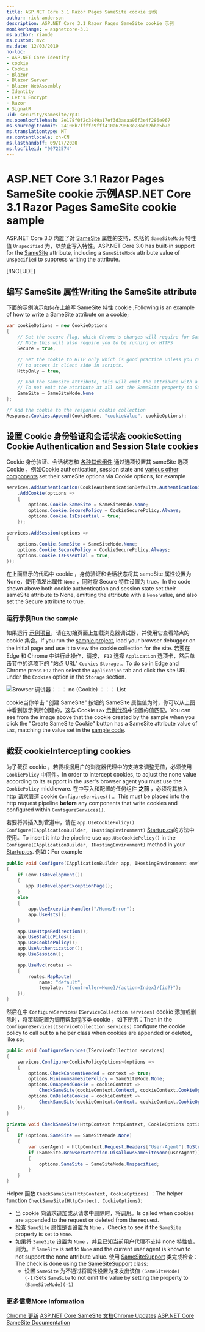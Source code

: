 ```yaml
---
title: ASP.NET Core 3.1 Razor Pages SameSite cookie 示例
author: rick-anderson
description: ASP.NET Core 3.1 Razor Pages SameSite cookie 示例
monikerRange: = aspnetcore-3.1
ms.author: riande
ms.custom: mvc
ms.date: 12/03/2019
no-loc:
- ASP.NET Core Identity
- cookie
- Cookie
- Blazor
- Blazor Server
- Blazor WebAssembly
- Identity
- Let's Encrypt
- Razor
- SignalR
uid: security/samesite/rp31
ms.openlocfilehash: 2e178f0f2c3849a17ef3d3aeaa96f3e4f286e967
ms.sourcegitcommit: 24106b7ffffc9fff410a679863e28aeb2bbe5b7e
ms.translationtype: MT
ms.contentlocale: zh-CN
ms.lasthandoff: 09/17/2020
ms.locfileid: "90722574"
---
```

# <a name="aspnet-core-31-no-locrazor-pages-samesite-no-loccookie-sample"></a><span data-ttu-id="515ae-103">ASP.NET Core 3.1 Razor Pages SameSite cookie 示例</span><span class="sxs-lookup"><span data-stu-id="515ae-103">ASP.NET Core 3.1 Razor Pages SameSite cookie sample</span></span>

<span data-ttu-id="515ae-104">ASP.NET Core 3.0 内置了对 [SameSite](https://www.owasp.org/index.php/SameSite) 属性的支持，包括的 `SameSiteMode` 特性值 `Unspecified` 为，以禁止写入特性。</span><span class="sxs-lookup"><span data-stu-id="515ae-104">ASP.NET Core 3.0 has built-in support for the [SameSite](https://www.owasp.org/index.php/SameSite) attribute, including a `SameSiteMode` attribute value of `Unspecified` to suppress writing the attribute.</span></span>

[!INCLUDE[](~/includes/SameSiteIdentity.md)]

## <a name="writing-the-samesite-attribute"></a><a name="sampleCode"></a><span data-ttu-id="515ae-105">编写 SameSite 属性</span><span class="sxs-lookup"><span data-stu-id="515ae-105">Writing the SameSite attribute</span></span>

<span data-ttu-id="515ae-106">下面的示例演示如何在上编写 SameSite 特性 cookie ;</span><span class="sxs-lookup"><span data-stu-id="515ae-106">Following is an example of how to write a SameSite attribute on a cookie;</span></span>

```c#
var cookieOptions = new CookieOptions
{
    // Set the secure flag, which Chrome's changes will require for SameSite none.
    // Note this will also require you to be running on HTTPS
    Secure = true,

    // Set the cookie to HTTP only which is good practice unless you really do need
    // to access it client side in scripts.
    HttpOnly = true,

    // Add the SameSite attribute, this will emit the attribute with a value of none.
    // To not emit the attribute at all set the SameSite property to SameSiteMode.Unspecified.
    SameSite = SameSiteMode.None
};

// Add the cookie to the response cookie collection
Response.Cookies.Append(CookieName, "cookieValue", cookieOptions);
```

## <a name="setting-no-loccookie-authentication-and-session-state-no-loccookies"></a><span data-ttu-id="515ae-107">设置 Cookie 身份验证和会话状态 cookie</span><span class="sxs-lookup"><span data-stu-id="515ae-107">Setting Cookie Authentication and Session State cookies</span></span>

<span data-ttu-id="515ae-108">Cookie 身份验证、会话状态和 [各种其他组件](../samesite.md?view=aspnetcore-3.0) 通过选项设置其 sameSite 选项 Cookie ，例如</span><span class="sxs-lookup"><span data-stu-id="515ae-108">Cookie authentication, session state and [various other components](../samesite.md?view=aspnetcore-3.0) set their sameSite options via Cookie options, for example</span></span>

```c#
services.AddAuthentication(CookieAuthenticationDefaults.AuthenticationScheme)
    .AddCookie(options =>
    {
        options.Cookie.SameSite = SameSiteMode.None;
        options.Cookie.SecurePolicy = CookieSecurePolicy.Always;
        options.Cookie.IsEssential = true;
    });

services.AddSession(options =>
{
    options.Cookie.SameSite = SameSiteMode.None;
    options.Cookie.SecurePolicy = CookieSecurePolicy.Always;
    options.Cookie.IsEssential = true;
});
```

<span data-ttu-id="515ae-109">在上面显示的代码中 cookie ，身份验证和会话状态将其 sameSite 属性设置为 None，使用值发出属性 `None` ，同时将 Secure 特性设置为 true。</span><span class="sxs-lookup"><span data-stu-id="515ae-109">In the code shown above both cookie authentication and session state set their sameSite attribute to None, emitting the attribute with a `None` value, and also set the Secure attribute to true.</span></span>

### <a name="run-the-sample"></a><span data-ttu-id="515ae-110">运行示例</span><span class="sxs-lookup"><span data-stu-id="515ae-110">Run the sample</span></span>

<span data-ttu-id="515ae-111">如果运行 [示例项目](https://github.com/blowdart/AspNetSameSiteSamples/tree/master/AspNetCore31RazorPages)，请在初始页面上加载浏览器调试器，并使用它查看站点的 cookie 集合。</span><span class="sxs-lookup"><span data-stu-id="515ae-111">If you run the [sample project](https://github.com/blowdart/AspNetSameSiteSamples/tree/master/AspNetCore31RazorPages), load your browser debugger on the initial page and use it to view the cookie collection for the site.</span></span> <span data-ttu-id="515ae-112">若要在 Edge 和 Chrome 中进行此操作，请按， `F12` 选择 `Application` 选项卡，然后单击节中的选项下的 "站点 URL" `Cookies` `Storage` 。</span><span class="sxs-lookup"><span data-stu-id="515ae-112">To do so in Edge and Chrome press `F12` then select the `Application` tab and click the site URL under the `Cookies` option in the `Storage` section.</span></span>

![Browser 调试器：：： no (Cookie) ：：： List](BrowserDebugger.png)

<span data-ttu-id="515ae-114">cookie当你单击 "创建 SameSite" 按钮的 SameSite 属性值为时，你可以从上图中看到该示例所创建的，这与 Cookie `Lax` [示例代码](#sampleCode)中设置的值匹配。</span><span class="sxs-lookup"><span data-stu-id="515ae-114">You can see from the image above that the cookie created by the sample when you click the "Create SameSite Cookie" button has a SameSite attribute value of `Lax`, matching the value set in the [sample code](#sampleCode).</span></span>

## <a name="intercepting-no-loccookies"></a><a name="interception"></a><span data-ttu-id="515ae-115">截获 cookie</span><span class="sxs-lookup"><span data-stu-id="515ae-115">Intercepting cookies</span></span>

<span data-ttu-id="515ae-116">为了截获 cookie ，若要根据用户的浏览器代理中的支持来调整无值，必须使用 `CookiePolicy` 中间件。</span><span class="sxs-lookup"><span data-stu-id="515ae-116">In order to intercept cookies, to adjust the none value according to its support in the user's browser agent you must use the `CookiePolicy` middleware.</span></span> <span data-ttu-id="515ae-117">在中写入和配置的任何组件 **之前** ，必须将其放入 http 请求管道 cookie `ConfigureServices()` 。</span><span class="sxs-lookup"><span data-stu-id="515ae-117">This must be placed into the http request pipeline **before** any components that write cookies and configured within `ConfigureServices()`.</span></span>

<span data-ttu-id="515ae-118">若要将其插入到管道中，请在 `app.UseCookiePolicy()` `Configure(IApplicationBuilder, IHostingEnvironment)` [Startup.cs](https://github.com/blowdart/AspNetSameSiteSamples/blob/master/AspNetCore21MVC/Startup.cs)的方法中使用。</span><span class="sxs-lookup"><span data-stu-id="515ae-118">To insert it into the pipeline use `app.UseCookiePolicy()` in the `Configure(IApplicationBuilder, IHostingEnvironment)` method in your [Startup.cs](https://github.com/blowdart/AspNetSameSiteSamples/blob/master/AspNetCore21MVC/Startup.cs).</span></span> <span data-ttu-id="515ae-119">例如：</span><span class="sxs-lookup"><span data-stu-id="515ae-119">For example</span></span>

```c#
public void Configure(IApplicationBuilder app, IHostingEnvironment env)
{
    if (env.IsDevelopment())
    {
       app.UseDeveloperExceptionPage();
    }
    else
    {
        app.UseExceptionHandler("/Home/Error");
        app.UseHsts();
    }

    app.UseHttpsRedirection();
    app.UseStaticFiles();
    app.UseCookiePolicy();
    app.UseAuthentication();
    app.UseSession();

    app.UseMvc(routes =>
    {
        routes.MapRoute(
            name: "default",
            template: "{controller=Home}/{action=Index}/{id?}");
    });
}
```

<span data-ttu-id="515ae-120">然后在中 `ConfigureServices(IServiceCollection services)` cookie 添加或删除时，将策略配置为调用帮助程序类 cookie ，如下所示：</span><span class="sxs-lookup"><span data-stu-id="515ae-120">Then in the `ConfigureServices(IServiceCollection services)` configure the cookie policy to call out to a helper class when cookies are appended or deleted, like so;</span></span>

```c#
public void ConfigureServices(IServiceCollection services)
{
    services.Configure<CookiePolicyOptions>(options =>
    {
        options.CheckConsentNeeded = context => true;
        options.MinimumSameSitePolicy = SameSiteMode.None;
        options.OnAppendCookie = cookieContext =>
            CheckSameSite(cookieContext.Context, cookieContext.CookieOptions);
        options.OnDeleteCookie = cookieContext =>
            CheckSameSite(cookieContext.Context, cookieContext.CookieOptions);
    });
}

private void CheckSameSite(HttpContext httpContext, CookieOptions options)
{
    if (options.SameSite == SameSiteMode.None)
    {
        var userAgent = httpContext.Request.Headers["User-Agent"].ToString();
        if (SameSite.BrowserDetection.DisallowsSameSiteNone(userAgent))
        {
            options.SameSite = SameSiteMode.Unspecified;
        }
    }
}
```

<span data-ttu-id="515ae-121">Helper 函数 `CheckSameSite(HttpContext, CookieOptions)` ：</span><span class="sxs-lookup"><span data-stu-id="515ae-121">The helper function `CheckSameSite(HttpContext, CookieOptions)`:</span></span>

* <span data-ttu-id="515ae-122">当 cookie 向请求追加或从请求中删除时，将调用。</span><span class="sxs-lookup"><span data-stu-id="515ae-122">Is called when cookies are appended to the request or deleted from the request.</span></span>
* <span data-ttu-id="515ae-123">检查 `SameSite` 属性是否设置为 `None` 。</span><span class="sxs-lookup"><span data-stu-id="515ae-123">Checks to see if the `SameSite` property is set to `None`.</span></span>
* <span data-ttu-id="515ae-124">如果将 `SameSite` 设置为 `None` ，并且已知当前用户代理不支持 none 特性值，则为。</span><span class="sxs-lookup"><span data-stu-id="515ae-124">If `SameSite` is set to `None` and the current user agent is known to not support the none attribute value.</span></span> <span data-ttu-id="515ae-125">使用 [SameSiteSupport](https://github.com/dotnet/AspNetCore.Docs/tree/master/aspnetcore/security/samesite/sample/snippets/SameSiteSupport.cs) 类完成检查：</span><span class="sxs-lookup"><span data-stu-id="515ae-125">The check is done using the [SameSiteSupport](https://github.com/dotnet/AspNetCore.Docs/tree/master/aspnetcore/security/samesite/sample/snippets/SameSiteSupport.cs) class:</span></span>
  * <span data-ttu-id="515ae-126">设置 `SameSite` 为不通过将属性设置为来发出该值 `(SameSiteMode)(-1)`</span><span class="sxs-lookup"><span data-stu-id="515ae-126">Sets `SameSite` to not emit the value by setting the property to `(SameSiteMode)(-1)`</span></span>

### <a name="more-information"></a><span data-ttu-id="515ae-127">更多信息</span><span class="sxs-lookup"><span data-stu-id="515ae-127">More Information</span></span>
 
<span data-ttu-id="515ae-128">[Chrome 更新](https://www.chromium.org/updates/same-site) 
[ASP.NET Core SameSite 文档](xref:security/samesite)</span><span class="sxs-lookup"><span data-stu-id="515ae-128">[Chrome Updates](https://www.chromium.org/updates/same-site)
[ASP.NET Core SameSite Documentation](xref:security/samesite)</span></span>